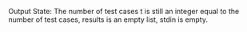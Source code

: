 Output State: The number of test cases t is still an integer equal to the number of test cases, results is an empty list, stdin is empty.